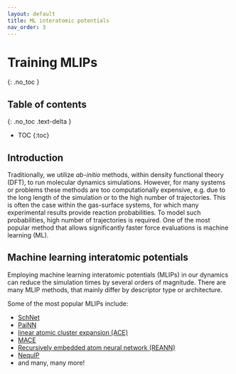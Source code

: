 ```yaml
---
layout: default
title: ML interatomic potentials
nav_order: 3
---
```


# Training MLIPs
{: .no_toc }

## Table of contents
{: .no_toc .text-delta }

- TOC
{:toc}

## Introduction
Traditionally, we utilize *ab-initio* methods, within density functional theory (DFT), to run molecular dynamics simulations. However, for many systems or problems these methods are too computationally expensive, e.g. due to the long length of the simulation or to the high number of trajectories. This is often the case within the gas-surface systems, for which many experimental results provide reaction probabilities. To model such probabilities, high number of trajectories is required. One of the most popular method that allows significantly faster force evaluations is machine learning (ML).

## Machine learning interatomic potentials
Employing machine learning interatomic potentials (MLIPs) in our dynamics can reduce the simulation times by several orders of magnitude. There are many MLIP methods, that mainly differ by descriptor type or architecture.

Some of the most popular MLIPs include:
* [SchNet](https://github.com/atomistic-machine-learning/schnetpack/tree/master)
* [PaiNN](https://github.com/atomistic-machine-learning/schnetpack/tree/masters)
* [linear atomic cluster expansion (ACE)](https://github.com/ACEsuit/ACEpotentials.jl)
* [MACE](https://github.com/ACEsuit/mace/tree/main/mace)
* [Recursively embedded atom neural network (REANN)](https://github.com/zhangylch/REANN/tree/main)
* [NequIP](https://github.com/mir-group/nequip/tree/main)
* and many, many more!